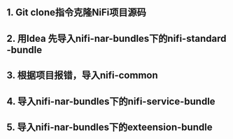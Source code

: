 ## 1. Git clone指令克隆NiFi项目源码

## 2. 用Idea 先导入nifi-nar-bundles下的nifi-standard -bundle

## 3. 根据项目报错，导入nifi-common

## 4. 导入nifi-nar-bundles下的nifi-service-bundle

## 5. 导入nifi-nar-bundles下的exteension-bundle

